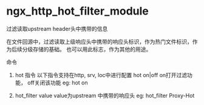# ngx_http_hot_filter_module
过滤读取upstream header头中携带的信息

在文件回源中，过滤读取上级响应头中携带的响应头标识，作为热门文件标识，作为后续分级存储的基础。
也可以用此标志，作为其他的用途。

命令
1. hot 指令
 以下指令支持在http, srv, loc中进行配置
 hot on|off
  on打开过滤功能， off关闭该功能
  eg:
     hot on
  
2. hot_filter value
	value为upstream 中携带的响应头
	eg: 
	  hot_filter Proxy-Hot
